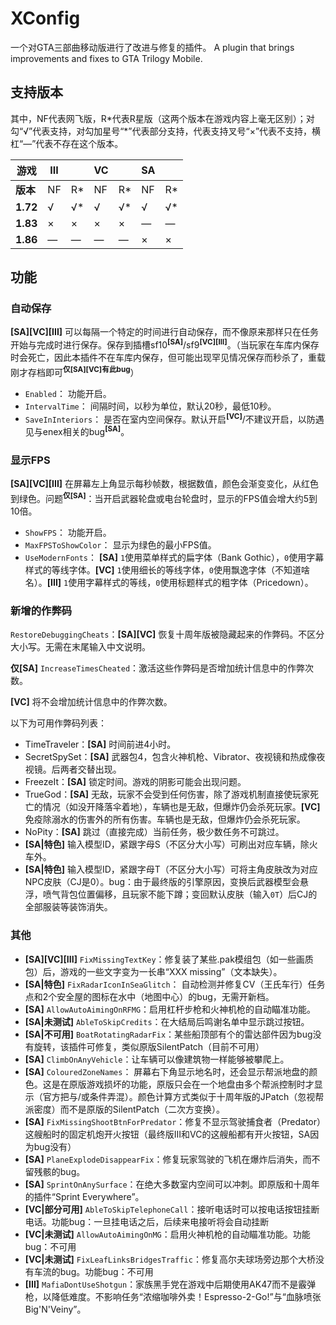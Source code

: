 
# XConfig

一个对GTA三部曲移动版进行了改进与修复的插件。
A plugin that brings improvements and fixes to GTA Trilogy Mobile.

## 支持版本

其中，NF代表网飞版，R*代表R星版（这两个版本在游戏内容上毫无区别）；对勾“√”代表支持，对勾加星号“\*”代表部分支持，代表支持叉号“×”代表不支持，横杠“—”代表不存在这个版本。

| **游戏** | **III** |  | **VC** |  | **SA** |  |
|---|---|---|---|---|---|---|
| **版本** | NF | R* | NF | R* | NF | R* |
| **1.72** | √ | √* | √ | √* | √ | √* |
| **1.83** | × | × | × | × | — | — |
| **1.86** | — | — | — | — | × | × |

## 功能

### 自动保存

**[SA][VC][III]** 可以每隔一个特定的时间进行自动保存，而不像原来那样只在任务开始与完成时进行保存。保存到插槽sf10<sup>**[SA]**</sup>/sf9<sup>**[VC][III]**</sup>。（当玩家在车库内保存时会死亡，因此本插件不在车库内保存，但可能出现罕见情况保存而秒杀了，重载刚才存档即可<sup>**仅[SA][VC]有此bug**</sup>）

- `Enabled`： 功能开启。
- `IntervalTime`： 间隔时间，以秒为单位，默认20秒，最低10秒。
- `SaveInInteriors`： 是否在室内空间保存。默认开启<sup>**[VC]**</sup>/不建议开启，以防遇见与enex相关的bug<sup>**[SA]**</sup>。

### 显示FPS

**[SA][VC][III]** 在屏幕左上角显示每秒帧数，根据数值，颜色会渐变变化，从红色到绿色。问题<sup>**仅[SA]**</sup>：当开启武器轮盘或电台轮盘时，显示的FPS值会增大约5到10倍。

- `ShowFPS`： 功能开启。
- `MaxFPSToShowColor`： 显示为绿色的最小FPS值。
- `UseModernFonts`： **[SA]** `1`使用菜单样式的扁字体（Bank Gothic），`0`使用字幕样式的等线字体。**[VC]** `1`使用细长的等线字体，`0`使用飘逸字体（不知道啥名）。**[III]** `1`使用字幕样式的等线，`0`使用标题样式的粗字体（Pricedown）。

### 新增的作弊码

`RestoreDebuggingCheats`：**[SA][VC]** 恢复十周年版被隐藏起来的作弊码。不区分大小写。无需在末尾输入中文说明。

**仅[SA]** `IncreaseTimesCheated`：激活这些作弊码是否增加统计信息中的作弊次数。

**[VC]** 将不会增加统计信息中的作弊次数。

以下为可用作弊码列表：

- TimeTraveler：**[SA]** 时间前进4小时。
- SecretSpySet：**[SA]** 武器包4，包含火神机枪、Vibrator、夜视镜和热成像夜视镜。后两者交替出现。
- FreezeIt：**[SA]** 锁定时间。游戏的阴影可能会出现问题。
- TrueGod：**[SA]** 无敌，玩家不会受到任何伤害，除了游戏机制直接使玩家死亡的情况（如没开降落伞着地），车辆也是无敌，但爆炸仍会杀死玩家。**[VC]** 免疫除溺水的伤害外的所有伤害。车辆也是无敌，但爆炸仍会杀死玩家。
- NoPity：**[SA]** 跳过（直接完成）当前任务，极少数任务不可跳过。
- **[SA|特色]** 输入模型ID，紧跟字母S（不区分大小写）可刷出对应车辆，除火车外。
- **[SA|特色]** 输入模型ID，紧跟字母T（不区分大小写）可将主角皮肤改为对应NPC皮肤（CJ是0）。bug：由于最终版的引擎原因，变换后武器模型会悬浮，喷气背包位置偏移，且玩家不能下蹲；变回默认皮肤（输入`0T`）后CJ的全部服装等装饰消失。

### 其他

- **[SA][VC][III]** `FixMissingTextKey`：修复装了某些.pak模组包（如一些画质包）后，游戏的一些文字变为一长串“XXX missing”（文本缺失）。
- **[SA|特色]** `FixRadarIconInSeaGlitch`： 自动检测并修复CV（王氏车行）任务点和2个安全屋的图标在水中（地图中心）的bug，无需开新档。
- **[SA]** `AllowAutoAimingOnRFMG`：启用杠杆步枪和火神机枪的自动瞄准功能。
- **[SA|未测试]** `AbleToSkipCredits`：在大结局后鸣谢名单中显示跳过按钮。
- **[SA|不可用]** `BoatRotatingRadarFix`：某些船顶部有个的雷达部件因为bug没有旋转，该插件可修复，类似原版SilentPatch（目前不可用）
- **[SA]** `ClimbOnAnyVehicle`：让车辆可以像建筑物一样能够被攀爬上。
- **[SA]** `ColouredZoneNames`： 屏幕右下角显示地名时，还会显示帮派地盘的颜色。这是在原版游戏损坏的功能，原版只会在一个地盘由多个帮派控制时才显示（官方把与/或条件弄混）。颜色计算方式类似于十周年版的JPatch（忽视帮派密度）而不是原版的SilentPatch（二次方变换）。
- **[SA]** `FixMissingShootBtnForPredator`：修复不显示驾驶捕食者（Predator）这艘船时的固定机炮开火按钮（最终版III和VC的这艘船都有开火按钮，SA因为bug没有）
- **[SA]** `PlaneExplodeDisappearFix`：修复玩家驾驶的飞机在爆炸后消失，而不留残骸的bug。
- **[SA]** `SprintOnAnySurface`：在绝大多数室内空间可以冲刺。即原版和十周年的插件“Sprint Everywhere”。
- **[VC|部分可用]** `AbleToSkipTelephoneCall`：接听电话时可以按电话按钮挂断电话。功能bug：一旦挂电话之后，后续来电接听将会自动挂断
- **[VC|未测试]** `AllowAutoAimingOnMG`：启用火神机枪的自动瞄准功能。功能bug：不可用
- **[VC|未测试]** `FixLeafLinksBridgesTraffic`：修复高尔夫球场旁边那个大桥没有车流的bug。功能bug：不可用
- **[III]** `MafiaDontUseShotgun`：家族黑手党在游戏中后期使用AK47而不是霰弹枪，以降低难度。不影响任务“浓缩咖啡外卖！Espresso-2-Go!”与“血脉喷张Big'N'Veiny”。
